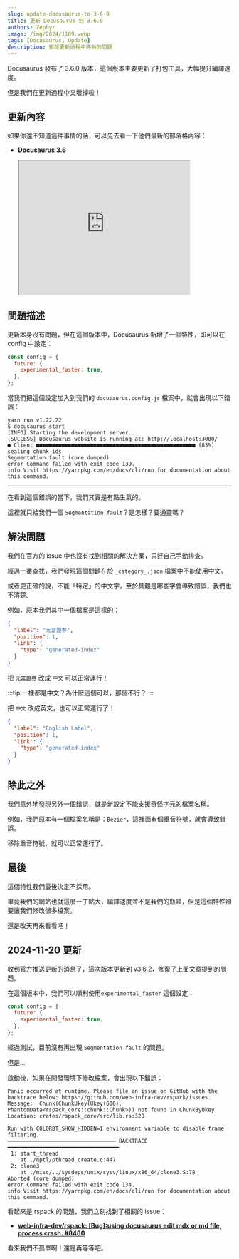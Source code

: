 ```yaml
---
slug: update-docusaurus-to-3-6-0
title: 更新 Docusaurus 到 3.6.0
authors: Zephyr
image: /img/2024/1109.webp
tags: [Docusaurus, Update]
description: 排除更新過程中遇到的問題
---
```


Docusaurus 發布了 3.6.0 版本，這個版本主要更新了打包工具，大幅提升編譯速度。

但是我們在更新過程中又壞掉啦！

<!-- truncate -->

## 更新內容

如果你還不知道這件事情的話，可以先去看一下他們最新的部落格內容：

- [**Docusaurus 3.6**](https://docusaurus.io/blog/releases/3.6)

  <iframe
    src="https://docusaurus.io/blog/releases/3.6"
    width="80%"
    height="300px"
    center="true"
    ></iframe>

## 問題描述

更新本身沒有問題，但在這個版本中，Docusaurus 新增了一個特性，即可以在 config 中設定：

```js title="docusaurus.config.js"
const config = {
  future: {
    experimental_faster: true,
  },
};
```

當我們把這個設定加入到我們的 `docusaurus.config.js` 檔案中，就會出現以下錯誤：

```shell
yarn run v1.22.22
$ docusaurus start
[INFO] Starting the development server...
[SUCCESS] Docusaurus website is running at: http://localhost:3000/
● Client ■■■■■■■■■■■■■■■■■■■■■■■■■■■■■■■■■■■■■■■■■■■■■■■■■■ (83%) sealing chunk ids
Segmentation fault (core dumped)
error Command failed with exit code 139.
info Visit https://yarnpkg.com/en/docs/cli/run for documentation about this command.
```

---

在看到這個錯誤的當下，我們其實是有點生氣的。

這裡就只給我們一個 `Segmentation fault`？是怎樣？要通靈嗎？

## 解決問題

我們在官方的 issue 中也沒有找到相關的解決方案，只好自己手動排查。

經過一番查找，我們發現這個問題在於 `_category_.json` 檔案中不能使用中文。

或者更正確的說，不能「特定」的中文字，至於具體是哪些字會導致錯誤，我們也不清楚。

例如，原本我們其中一個檔案是這樣的：

```json title="_category_.json"
{
  "label": "元富證券",
  "position": 1,
  "link": {
    "type": "generated-index"
  }
}
```

把 `元富證券` 改成 `中文` 可以正常運行！

:::tip
一樣都是中文？為什麽這個可以，那個不行？
:::

把 `中文` 改成英文，也可以正常運行了！

```json title="_category_.json"
{
  "label": "English Label",
  "position": 1,
  "link": {
    "type": "generated-index"
  }
}
```

## 除此之外

我們意外地發現另外一個錯誤，就是新設定不能支援奇怪字元的檔案名稱。

例如，我們原本有一個檔案名稱是：`Bézier`，這裡面有個重音符號，就會導致錯誤。

移除重音符號，就可以正常運行了。

## 最後

這個特性我們最後決定不採用。

畢竟我們的網站也就這麼一丁點大，編譯速度並不是我們的瓶頸，但是這個特性卻要讓我們修改很多檔案。

還是改天再來看看吧！

## 2024-11-20 更新

收到官方推送更新的消息了，這次版本更新到 v3.6.2，修復了上面文章提到的問題。

在這個版本中，我們可以順利使用`experimental_faster` 這個設定：

```js title="docusaurus.config.js"
const config = {
  future: {
    experimental_faster: true,
  },
};
```

經過測試，目前沒有再出現 `Segmentation fault` 的問題。

但是...

啟動後，如果在開發環境下修改檔案，會出現以下錯誤：

```shell
Panic occurred at runtime. Please file an issue on GitHub with the backtrace below: https://github.com/web-infra-dev/rspack/issues
Message:  Chunk(ChunkUkey(Ukey(606), PhantomData<rspack_core::chunk::Chunk>)) not found in ChunkByUkey
Location: crates/rspack_core/src/lib.rs:328

Run with COLORBT_SHOW_HIDDEN=1 environment variable to disable frame filtering.
━━━━━━━━━━━━━━━━━━━━━━━━━━━━━━━━━━ BACKTRACE ━━━━━━━━━━━━━━━━━━━━━━━━━━━━━━━━━━━
 1: start_thread
    at ./nptl/pthread_create.c:447
 2: clone3
    at ./misc/../sysdeps/unix/sysv/linux/x86_64/clone3.S:78
Aborted (core dumped)
error Command failed with exit code 134.
info Visit https://yarnpkg.com/en/docs/cli/run for documentation about this command.
```

看起來是 rspack 的問題，我們立刻找到了相關的 issue：

- [**web-infra-dev/rspack: [Bug]:using docusaurus edit mdx or md file, process crash. #8480**](https://github.com/web-infra-dev/rspack/issues/8480)

看來我們不孤單啊！還是再等等吧。
